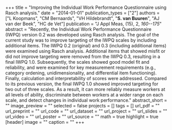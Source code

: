 +++
title = "Improving the Individual Work Performance Questionnaire using Rasch analysis."
date = "2014-01-01"
publication_types = ["2"]
authors = ["L Koopmans", "CM Bernaards", "VH Hildebrandt", "**S. van Buuren**", "AJ van der Beek", "HC de Vet"]
publication = "J Appl Meas, (15), 2, _160--175_"
abstract = "Recently, the Individual Work Performance Questionnaire (IWPQ) version 0.2 was developed using Rasch analysis. The goal of the current study was to improve targeting of the IWPQ scales by including additional items. The IWPQ 0.2 (original) and 0.3 (including additional items) were examined using Rasch analysis. Additional items that showed misfit or did not improve targeting were removed from the IWPQ 0.3, resulting in a final IWPQ 1.0. Subsequently, the scales showed good model fit and reliability, and were examined for key measurement requirements (e.g., category ordening, unidimensionality, and differential item functioning). Finally, calculation and interpretability of scores were addressed. Compared to its previous version, the final IWPQ 1.0 showed improved targeting for two out of three scales. As a result, it can more reliably measure workers at all levels of ability, discriminate between workers at a wider range on each scale, and detect changes in individual work performance."
abstract_short = ""
image_preview = ""
selected = false
projects = []
tags = []
url_pdf = ""
url_preprint = ""
url_code = ""
url_dataset = ""
url_project = ""
url_slides = ""
url_video = ""
url_poster = ""
url_source = ""
math = true
highlight = true
[header]
image = ""
caption = ""
+++
